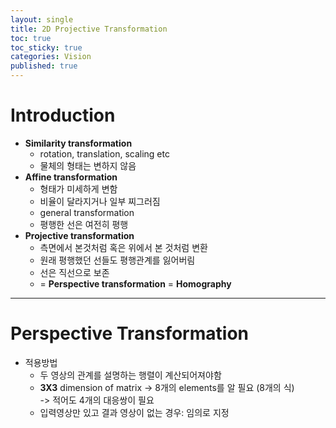 ```yaml
---
layout: single
title: 2D Projective Transformation
toc: true
toc_sticky: true
categories: Vision
published: true
---
```


# Introduction
* **Similarity transformation**
    * rotation, translation, scaling etc
    * 물체의 형태는 변하지 않음
* **Affine transformation**
    * 형태가 미세하게 변함
    * 비율이 달라지거나 일부 찌그러짐
    * general transformation
    * 평행한 선은 여전히 평행
* **Projective transformation**
    * 측면에서 본것처럼 혹은 위에서 본 것처럼 변환
    * 원래 평행했던 선들도 평행관계를 잃어버림
    * 선은 직선으로 보존
    * = **Perspective transformation** = **Homography**

-------------

# Perspective Transformation
* 적용방법
    * 두 영상의 관계를 설명하는 행렬이 계산되어져야함
    * **3X3** dimension of matrix -> 8개의 elements를 알 필요 (8개의 식)<br/>-> 적어도 4개의 대응쌍이 필요
    * 입력영상만 있고 결과 영상이 없는 경우: 임의로 지정
